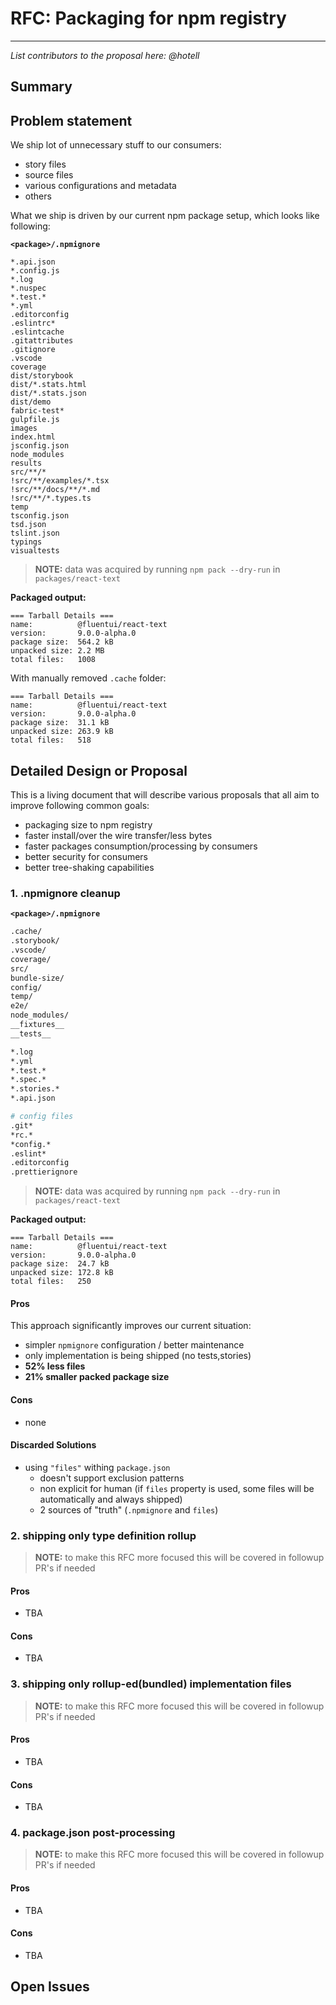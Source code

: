 # RFC: Packaging for npm registry

---

_List contributors to the proposal here: @hotell_

## Summary

<!-- Explain the proposed change -->

## Problem statement

We ship lot of unnecessary stuff to our consumers:

- story files
- source files
- various configurations and metadata
- others

What we ship is driven by our current npm package setup, which looks like following:

**`<package>/.npmignore`**

```
*.api.json
*.config.js
*.log
*.nuspec
*.test.*
*.yml
.editorconfig
.eslintrc*
.eslintcache
.gitattributes
.gitignore
.vscode
coverage
dist/storybook
dist/*.stats.html
dist/*.stats.json
dist/demo
fabric-test*
gulpfile.js
images
index.html
jsconfig.json
node_modules
results
src/**/*
!src/**/examples/*.tsx
!src/**/docs/**/*.md
!src/**/*.types.ts
temp
tsconfig.json
tsd.json
tslint.json
typings
visualtests
```

> **NOTE:** data was acquired by running `npm pack --dry-run` in `packages/react-text`

**Packaged output:**

```
=== Tarball Details ===
name:          @fluentui/react-text
version:       9.0.0-alpha.0
package size:  564.2 kB
unpacked size: 2.2 MB
total files:   1008
```

With manually removed `.cache` folder:

```
=== Tarball Details ===
name:          @fluentui/react-text
version:       9.0.0-alpha.0
package size:  31.1 kB
unpacked size: 263.9 kB
total files:   518
```

## Detailed Design or Proposal

This is a living document that will describe various proposals that all aim to improve following common goals:

- packaging size to npm registry
- faster install/over the wire transfer/less bytes
- faster packages consumption/processing by consumers
- better security for consumers
- better tree-shaking capabilities

### 1. .npmignore cleanup

**`<package>/.npmignore`**

```sh
.cache/
.storybook/
.vscode/
coverage/
src/
bundle-size/
config/
temp/
e2e/
node_modules/
__fixtures__
__tests__

*.log
*.yml
*.test.*
*.spec.*
*.stories.*
*.api.json

# config files
.git*
*rc.*
*config.*
.eslint*
.editorconfig
.prettierignore
```

> **NOTE:** data was acquired by running `npm pack --dry-run` in `packages/react-text`

**Packaged output:**

```
=== Tarball Details ===
name:          @fluentui/react-text
version:       9.0.0-alpha.0
package size:  24.7 kB
unpacked size: 172.8 kB
total files:   250
```

#### Pros

This approach significantly improves our current situation:

- simpler `npmignore` configuration / better maintenance
- only implementation is being shipped (no tests,stories)
- **52% less files**
- **21% smaller packed package size**

#### Cons

- none

#### Discarded Solutions

- using `"files"` withing `package.json`
  - doesn't support exclusion patterns
  - non explicit for human (if `files` property is used, some files will be automatically and always shipped)
  - 2 sources of "truth" (`.npmignore` and `files`)

### 2. shipping only type definition rollup

> **NOTE:** to make this RFC more focused this will be covered in followup PR's if needed

#### Pros

- TBA

#### Cons

- TBA

### 3. shipping only rollup-ed(bundled) implementation files

> **NOTE:** to make this RFC more focused this will be covered in followup PR's if needed

#### Pros

- TBA

#### Cons

- TBA

### 4. package.json post-processing

> **NOTE:** to make this RFC more focused this will be covered in followup PR's if needed

#### Pros

- TBA

#### Cons

- TBA

## Open Issues

<!-- Optional section, but useful for first drafts. Use this section to track open issues on unanswered questions regarding the design or proposal.  -->
